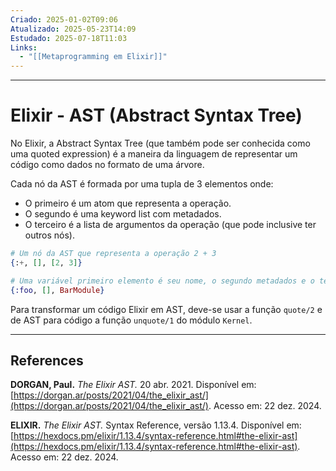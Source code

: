 ```yaml
---
Criado: 2025-01-02T09:06
Atualizado: 2025-05-23T14:09
Estudado: 2025-07-18T11:03
Links:
  - "[[Metaprogramming em Elixir]]"
---
```

---
# Elixir - AST  (Abstract Syntax Tree)

No Elixir, a Abstract Syntax Tree (que também pode ser conhecida como uma quoted expression) é a maneira da linguagem de representar um código como dados no formato de uma árvore.

Cada nó da AST é formada por uma tupla de 3 elementos onde:
- O primeiro é um atom que representa a operação.
- O segundo é uma keyword list com metadados.
- O terceiro é a lista de argumentos da operação (que pode inclusive ter outros nós).

```elixir
# Um nó da AST que representa a operação 2 + 3
{:+, [], [2, 3]}

# Uma variável primeiro elemento é seu nome, o segundo metadados e o terceiro o seu contexto
{:foo, [], BarModule}
```

Para transformar um código Elixir em AST, deve-se usar a função `quote/2` e de AST para código a função `unquote/1` do módulo `Kernel`.

---
## References

**DORGAN, Paul.** _The Elixir AST._ 20 abr. 2021. Disponível em: [https://dorgan.ar/posts/2021/04/the_elixir_ast/](https://dorgan.ar/posts/2021/04/the_elixir_ast/). Acesso em: 22 dez. 2024.

**ELIXIR.** _The Elixir AST._ Syntax Reference, versão 1.13.4. Disponível em: [https://hexdocs.pm/elixir/1.13.4/syntax-reference.html#the-elixir-ast](https://hexdocs.pm/elixir/1.13.4/syntax-reference.html#the-elixir-ast). Acesso em: 22 dez. 2024.